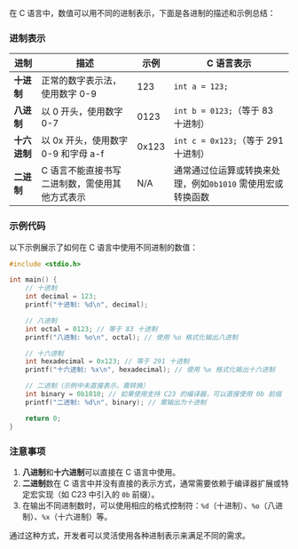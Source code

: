 在 C 语言中，数值可以用不同的进制表示，下面是各进制的描述和示例总结：

### 进制表示


| 进制         | 描述                                           | 示例  | C 语言表示                                                  |
| ------------ | ---------------------------------------------- | ----- | ----------------------------------------------------------- |
| **十进制**   | 正常的数字表示法，使用数字 0-9                 | 123   | `int a = 123;`                                              |
| **八进制**   | 以 0 开头，使用数字 0-7                        | 0123  | `int b = 0123;`（等于 83 十进制）                           |
| **十六进制** | 以 0x 开头，使用数字 0-9 和字母 a-f            | 0x123 | `int c = 0x123;`（等于 291 十进制）                         |
| **二进制**   | C 语言不能直接书写二进制数，需使用其他方式表示 | N/A   | 通常通过位运算或转换来处理，例如`0b1010` 需使用宏或转换函数 |

### 示例代码

以下示例展示了如何在 C 语言中使用不同进制的数值：

```c
#include <stdio.h>

int main() {
    // 十进制
    int decimal = 123;
    printf("十进制: %d\n", decimal);

    // 八进制
    int octal = 0123; // 等于 83 十进制
    printf("八进制: %o\n", octal); // 使用 %o 格式化输出八进制

    // 十六进制
    int hexadecimal = 0x123; // 等于 291 十进制
    printf("十六进制: %x\n", hexadecimal); // 使用 %x 格式化输出十六进制

    // 二进制（示例中未直接表示，需转换）
    int binary = 0b1010; // 如果使用支持 C23 的编译器，可以直接使用 0b 前缀
    printf("二进制: %d\n", binary); // 需输出为十进制

    return 0;
}
```

### 注意事项

1. **八进制**和**十六进制**可以直接在 C 语言中使用。
2. **二进制**数在 C 语言中并没有直接的表示方式，通常需要依赖于编译器扩展或特定宏实现（如 C23 中引入的 `0b` 前缀）。
3. 在输出不同进制数时，可以使用相应的格式控制符：`%d`（十进制）、`%o`（八进制）、`%x`（十六进制）等。

通过这种方式，开发者可以灵活使用各种进制表示来满足不同的需求。
